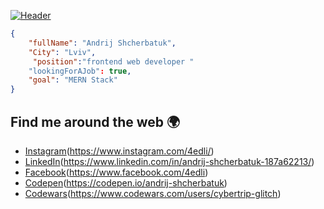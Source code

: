 [![Header](https://github.com/cybertrip-glitch/cybertrip-glitch/blob/main/assets/111.png)](https://www.linkedin.com/in/andrij-shcherbatuk-187a62213/)


    
```json
{
    "fullName": "Andrij Shcherbatuk",
    "City": "Lviv",
     "position":"frontend web developer "
    "lookingForAJob": true,
    "goal": "MERN Stack"
}
```

## Find me around the web 🌍

- [Instagram](https://img.shields.io/badge/-Instagram-090909?style=for-the-badge&logo=Instagram&logoColor=E1306C)(https://www.instagram.com/4edli/)
- [LinkedIn](https://img.shields.io/badge/-LinkedIn-090909?style=for-the-badge&logo=LinkedIn&logoColor=1195F5)(https://www.linkedin.com/in/andrij-shcherbatuk-187a62213/)
- [Facebook](https://img.shields.io/badge/-Facebook-090909?style=for-the-badge&logo=Facebook&logoColor=1195F5)(https://www.facebook.com/4edli)
- [Codepen](https://img.shields.io/badge/-Codepen-090909?style=for-the-badge&logo=Codepen&logoColor=FFFFFF)(https://codepen.io/andrij-shcherbatuk)
- [Codewars](https://img.shields.io/badge/-Codewars-090909?style=for-the-badge&logo=Codewars&logoColor=990000)(https://www.codewars.com/users/cybertrip-glitch)
